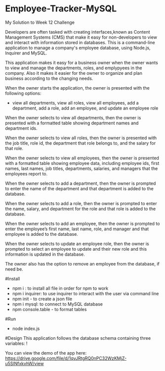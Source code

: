 # Employee-Tracker-MySQL
My Solution to Week 12 Challenge

Developers are often tasked with creating interfaces,known as Content Management Systems (CMS) that make it easy for non-developers to view and interact with information stored in databases. This is a command-line application to manage a company's employee database, using Node.js, Inquirer and MySQL.

This application makes it easy for a business owner when the owner wants to view and manage the departments, roles, and emplypyees in the company. Also it makes it easier for the owner to organize and plan business according to the changing needs. 

When the owner starts the application, the owner is presented with the following options: 
- view all departments, view all roles, view all employees, add a department, add a role, add an employee, and update an employee role

When the owner selects to view all departments, then the owner is presented with a formatted table showing department names and department ids.


When the owner selects to view all roles, then the owner is presented with the job title, role id, the department that role belongs to, and the salary for that role.

When the owner selects to view all employees, then the owner is presented with a formatted table showing employee data, including employee ids, first names, last names, job titles, departments, salaries, and managers that the employees report to.

When the owner selects to add a department, then the owner is prompted to enter the name of the department and that department is added to the database.

When the owner selects to add a role, then the owner is prompted to enter the name, salary, and department for the role and that role is added to the database.

When the owner selects to add an employee, then the owner is prompted to enter the employee’s first name, last name, role, and manager and that employee is added to the database.

When the owner selects to update an employee role, then the owner is prompted to select an employee to update and their new role and this information is updated in the database. 

The owner also has the option to remove an employee from the database, if need be. 

#Install
- npm i : to install all file in order for npm to work
- npm i inquirer: to use inquirer to interact with the user via command line
- npm init - to create a json file
- npm i mysql: to connect to MySQL database
- npm console.table - to format tables

#Run
- node index.js

#Design
This application follows the database schema containing three variables: 
! [](Employee-Tracker-MySQL/images/schema.png)


You can view the demo of the app here: https://drive.google.com/file/d/1qvJRtgRQ0nPC32WzKMjZ-u5SlNfxkvhW/view